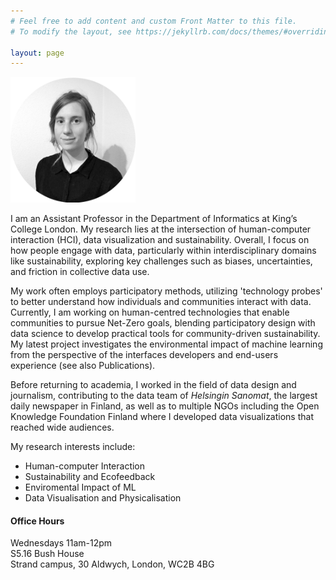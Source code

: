 ```yaml
---
# Feel free to add content and custom Front Matter to this file.
# To modify the layout, see https://jekyllrb.com/docs/themes/#overriding-theme-defaults

layout: page
---
```


<!-- ![Georgia's Photo](assets/georgia.png) -->
<img src="assets/georgia.png" alt="Georgia's Photo" width="200"/>

I am an Assistant Professor in the Department of Informatics at King’s College London. My research lies at the intersection of human-computer interaction (HCI), data visualization and sustainability. Overall, I focus on how people engage with data, particularly within interdisciplinary domains like sustainability, exploring key challenges such as biases, uncertainties, and friction in collective data use.

My work often employs participatory methods, utilizing 'technology probes' to better understand how individuals and communities interact with data. Currently, I am working on human-centred technologies that enable communities to pursue Net-Zero goals, blending participatory design with data science to develop practical tools for community-driven sustainability. My latest project investigates the environmental impact of machine learning from the perspective of the interfaces developers and end-users experience (see also  Publications).

Before returning to academia, I worked in the field of data design and journalism, contributing to the data team of _Helsingin Sanomat_, the largest daily newspaper in Finland, as well as to multiple NGOs including the Open Knowledge Foundation Finland where I developed data visualizations that reached wide audiences.

<!-- My research examines how people interact with data and specifically how they handle issues such as biases, uncertainties and frictions when using data visualizations. I am also increasingly interested in topics surrounding sustainability and climate justice, especially as they relate to data and AI systems. -->

My research interests include:

- Human-computer Interaction
- Sustainability and Ecofeedback
- Enviromental Impact of ML
- Data Visualisation and Physicalisation


#### **Office Hours**
Wednesdays 11am-12pm   
S5.16 Bush House    
Strand campus, 30 Aldwych, London, WC2B 4BG  
